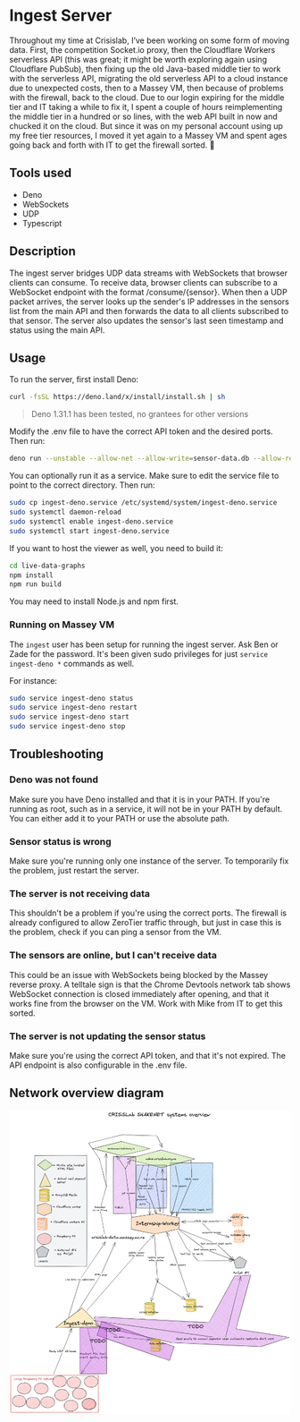 # Ingest Server

Throughout my time at Crisislab, I’ve been working on some form of moving data. First, the competition Socket.io proxy, then the Cloudflare Workers serverless API (this was great; it might be worth exploring again using Cloudflare PubSub), then fixing up the old Java-based middle tier to work with the serverless API, migrating the old serverless API to a cloud instance due to unexpected costs, then to a Massey VM, then because of problems with the firewall, back to the cloud. Due to our login expiring for the middle tier and IT taking a while to fix it, I spent a couple of hours reimplementing the middle tier in a hundred or so lines, with the web API built in now and chucked it on the cloud. But since it was on my personal account using up my free tier resources, I moved it yet again to a Massey VM and spent ages going back and forth with IT to get the firewall sorted. 🫠

## Tools used

- Deno
- WebSockets
- UDP
- Typescript

## Description

The ingest server bridges UDP data streams with WebSockets that browser clients can consume. To receive data, browser clients can subscribe to a WebSocket endpoint with the format /consume/{sensor}. When then a UDP packet arrives, the server looks up the sender's IP addresses in the sensors list from the main API and then forwards the data to all clients subscribed to that sensor. The server also updates the sensor's last seen timestamp and status using the main API.

## Usage

To run the server, first install Deno:

```bash
curl -fsSL https://deno.land/x/install/install.sh | sh
```

> Deno 1.31.1 has been tested, no grantees for other versions

Modify the .env file to have the correct API token and the desired ports.
Then run:

```bash
deno run --unstable --allow-net --allow-write=sensor-data.db --allow-read --allow-env --watch src/server.ts
```

You can optionally run it as a service. Make sure to edit the service file to point to the correct directory. Then run:

```bash
sudo cp ingest-deno.service /etc/systemd/system/ingest-deno.service
sudo systemctl daemon-reload
sudo systemctl enable ingest-deno.service
sudo systemctl start ingest-deno.service
```

If you want to host the viewer as well, you need to build it:

```bash
cd live-data-graphs
npm install
npm run build
```

You may need to install Node.js and npm first.

### Running on Massey VM

The `ingest` user has been setup for running the ingest server. Ask Ben or Zade for the password.
It's been given sudo privileges for just `service ingest-deno *` commands as well.

For instance:

```bash
sudo service ingest-deno status
sudo service ingest-deno restart
sudo service ingest-deno start
sudo service ingest-deno stop
```

## Troubleshooting

### Deno was not found

Make sure you have Deno installed and that it is in your PATH. If you're running as root, such as in a service, it will not be in your PATH by default. You can either add it to your PATH or use the absolute path.

### Sensor status is wrong

Make sure you're running only one instance of the server. To temporarily fix the problem, just restart the server.

### The server is not receiving data

This shouldn't be a problem if you're using the correct ports. The firewall is already configured to allow ZeroTier traffic through, but just in case this is the problem, check if you can ping a sensor from the VM.

### The sensors are online, but I can't receive data

This could be an issue with WebSockets being blocked by the Massey reverse proxy. A telltale sign is that the Chrome Devtools network tab shows WebSocket connection is closed immediately after opening, and that it works fine from the browser on the VM. Work with Mike from IT to get this sorted.

### The server is not updating the sensor status

Make sure you're using the correct API token, and that it's not expired. The API endpoint is also configurable in the .env file.

## Network overview diagram

![Network overview diagram](CRISiSLab_SHAKENET_systems_overview.excalidraw.png)
